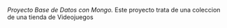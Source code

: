 *Proyecto Base de Datos con Mongo.*
Este proyecto trata de una coleccion de una tienda de Videojuegos
